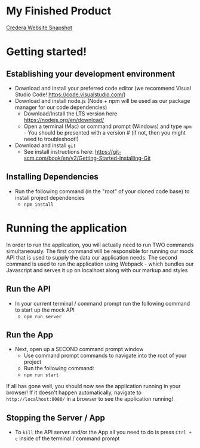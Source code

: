 # My Finished Product
[Credera Website Snapshot](https://user-images.githubusercontent.com/22900759/137848865-62d80b0a-5494-4274-bb28-d8787411014b.PNG)


# Getting started!
## **Establishing your development environment**

- Download and install your preferred code editor (we recommend Visual Studio Code! https://code.visualstudio.com/)
- Download and install node.js (Node + npm will be used as our package manager for our code dependencies)
  - Download/Install the LTS version here https://nodejs.org/en/download/
  - Open a terminal (Mac) or command prompt (Windows) and type `npm` - You should be presented with a version # (if not, then you might need to troubleshoot!)
- Download and install `git`
  - See install instructions here: https://git-scm.com/book/en/v2/Getting-Started-Installing-Git

## **Installing Dependencies**

- Run the following command (in the "root" of your cloned code base) to install project dependencies
  - `npm install`

# Running the application

In order to run the application, you will actually need to run TWO commands simultaneously. The first command will be responsible for running our mock API that is used to supply the data our application needs. The second command is used to run the application using Webpack - which bundles our Javascript and serves it up on localhost along with our markup and styles

## **Run the API**

- In your current terminal / command prompt run the following command to start up the mock API
  - `npm run server`

## **Run the App**

- Next, open up a SECOND command prompt window
  - Use command prompt commands to navigate into the root of your project
  - Run the following command:
  - `npm run start`

If all has gone well, you should now see the application running in your browser! If it doesn't happen automatically, navigate to `http://localhost:8080/` in a browser to see the application running!

## **Stopping the Server / App**

- To `kill` the API server and/or the App all you need to do is press `Ctrl + c` inside of the terminal / command prompt
